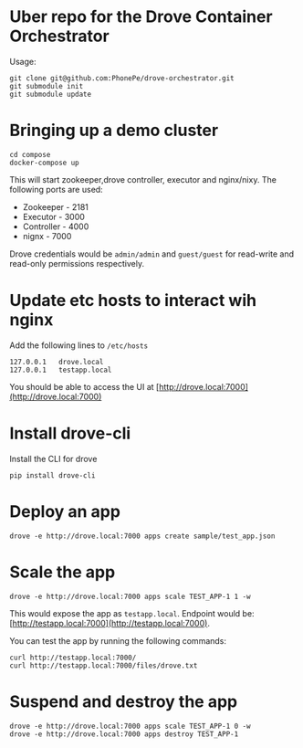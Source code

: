 # Uber repo for the Drove Container Orchestrator

Usage:

```shell
git clone git@github.com:PhonePe/drove-orchestrator.git
git submodule init
git submodule update
```

# Bringing up a demo cluster
```shell
cd compose
docker-compose up
```
This will start zookeeper,drove controller, executor and nginx/nixy.
The following ports are used:
- Zookeeper - 2181
- Executor - 3000
- Controller - 4000
- nignx - 7000

Drove credentials would be `admin/admin` and `guest/guest` for read-write and read-only permissions respectively.

# Update etc hosts to interact wih nginx
Add the following lines to `/etc/hosts`
```
127.0.0.1   drove.local
127.0.0.1   testapp.local
```

You should be able to access the UI at [http://drove.local:7000](http://drove.local:7000)

# Install drove-cli
Install the CLI for drove
```
pip install drove-cli
```

# Deploy an app
```shell
drove -e http://drove.local:7000 apps create sample/test_app.json
```
 
# Scale the app
```
drove -e http://drove.local:7000 apps scale TEST_APP-1 1 -w
```
This would expose the app as `testapp.local`. Endpoint would be: [http://testapp.local:7000](http://testapp.local:7000).

You can test the app by running the following commands:

```shell
curl http://testapp.local:7000/
curl http://testapp.local:7000/files/drove.txt
```

# Suspend and destroy the app
```shell
drove -e http://drove.local:7000 apps scale TEST_APP-1 0 -w
drove -e http://drove.local:7000 apps destroy TEST_APP-1
```


